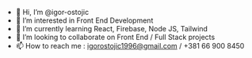 - 👋 Hi, I’m @igor-ostojic
- 👀 I’m interested in Front End Development
- 🌱 I’m currently learning React, Firebase, Node JS, Tailwind
- 💞️ I’m looking to collaborate on Front End / Full Stack projects
- 📫 How to reach me : igorostojic1996@gmail.com / +381 66 900 8450

<!---
igor-ostojic/igor-ostojic is a ✨ special ✨ repository because its `README.md` (this file) appears on your GitHub profile.
You can click the Preview link to take a look at your changes.
--->
